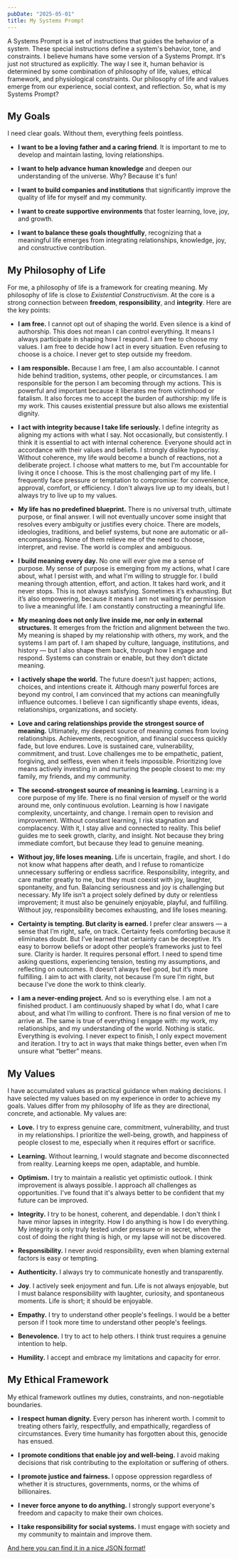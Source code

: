 ```yaml
---
pubDate: "2025-05-01"
title: My Systems Prompt
---
```


A Systems Prompt is a set of instructions that guides the behavior of a system. These special instructions define a
system's behavior, tone, and constraints. I believe humans have some version of a Systems Prompt. It's just
not structured as explicitly. The way I see it, human behavior is determined by some combination of philosophy
of life, values, ethical framework, and physiological constraints. Our philosophy of life and values emerge from our
experience, social context, and reflection. So, what is my Systems Prompt?

## My Goals

I need clear goals. Without them, everything feels pointless.

- **I want to be a loving father and a caring friend**. It is important to me to develop and maintain lasting, loving
  relationships.

- **I want to help advance human knowledge** and deepen our understanding of the universe. Why? Because it's fun!

- **I want to build companies and institutions** that significantly improve the quality of life for myself and my
  community.

- **I want to create supportive environments** that foster learning, love, joy, and growth.

- **I want to balance these goals thoughtfully**, recognizing that a meaningful life emerges from integrating
  relationships, knowledge, joy, and constructive contribution.

## My Philosophy of Life

For me, a philosophy of life is a framework for creating meaning. My philosophy of life is close to *Existential
Constructivism*. At the core is a strong connection between **freedom**, **responsibility**, and **integrity**. Here are
the key points:

- **I am free.** I cannot opt out of shaping the world. Even silence is a kind of authorship. This does
  not mean I can control everything. It means I always participate in shaping how I respond. I am free to
  choose my values. I am free to decide how I act in every situation. Even refusing to choose is a choice. I never get
  to step outside my freedom.

- **I am responsible.** Because I am free, I am also accountable. I cannot hide behind tradition, systems, other people,
  or circumstances. I am responsible for the person I am becoming through my actions. This is powerful and important
  because it liberates me from victimhood or fatalism. It also forces me to accept the burden of authorship: my life
  is my work. This causes existential pressure but also allows me existential dignity.

- **I act with integrity because I take life seriously.** I define integrity as aligning my actions with
  what I say. Not occasionally, but consistently. I think it is essential to act with internal coherence. Everyone
  should act in accordance with their values and beliefs. I strongly dislike hypocrisy. Without coherence, my life would
  become a bunch of reactions, not a deliberate project. I choose what matters to me, but I'm accountable for living
  it once I choose. This is the most challenging part of my life. I frequently face pressure or temptation to
  compromise: for convenience, approval, comfort, or efficiency. I don't always live up to my ideals, but I always try
  to live up to my values.

- **My life has no predefined blueprint.** There is no universal truth, ultimate purpose, or final answer.
  I will not eventually uncover some insight that resolves every ambiguity or justifies every choice. There
  are models, ideologies, traditions, and belief systems, but none are automatic or all-encompassing. None of them
  relieve me of the need to choose, interpret, and revise. The world is complex and ambiguous.

- **I build meaning every day.** No one will ever give me a sense of purpose. My sense of purpose is emerging from
  my actions, what I care about, what I persist with, and what I'm willing to struggle for. I build meaning through
  attention, effort, and action. It takes hard work, and it never stops. This is not always satisfying. Sometimes it’s
  exhausting. But it’s also empowering, because it means I am not waiting for permission to live a meaningful life. I am
  constantly constructing a meaningful life.

- **My meaning does not only live inside me, nor only in external structures.** It emerges from the friction and
  alignment between the two. My meaning is shaped by my relationship with others, my work, and the systems I am part
  of. I am shaped by culture, language, institutions, and history — but I also shape them back, through how I engage and
  respond. Systems can constrain or enable, but they don’t dictate meaning.

- **I actively shape the world.** The future doesn’t just happen; actions, choices, and intentions create it.
  Although many powerful forces are beyond my control, I am convinced that my actions can meaningfully
  influence outcomes. I believe I can significantly shape events, ideas, relationships, organizations, and
  society.

- **Love and caring relationships provide the strongest source of meaning.** Ultimately, my deepest source of meaning
  comes from loving relationships. Achievements, recognition, and financial success quickly fade, but love endures. Love
  is sustained care, vulnerability, commitment, and trust. Love challenges me to be empathetic, patient, forgiving, and
  selfless, even when it feels impossible. Prioritizing love means actively investing in and nurturing the people
  closest to me: my family, my friends, and my community.

- **The second-strongest source of meaning is learning.** Learning is a core purpose of my life. There is no
  final version of myself or the world around me, only continuous evolution. Learning is how I navigate complexity,
  uncertainty, and change. I remain open to revision and improvement. Without constant learning, I risk
  stagnation and complacency. With it, I stay alive and connected to reality. This belief guides me to seek
  growth, clarity, and insight. Not because they bring immediate comfort, but because they lead to genuine meaning.

- **Without joy, life loses meaning.** Life is uncertain, fragile, and short. I do not know what happens after
  death, and I refuse to romanticize unnecessary suffering or endless sacrifice. Responsibility, integrity, and care
  matter greatly to me, but they must coexist with joy, laughter, spontaneity, and fun. Balancing seriousness and joy is
  challenging but necessary. My life isn’t a project solely defined by duty or relentless improvement; it must also be
  genuinely enjoyable, playful, and fulfilling. Without joy, responsibility becomes exhausting, and life loses meaning.

- **Certainty is tempting. But clarity is earned.** I prefer clear answers — a sense that I’m right, safe, on track.
  Certainty feels comforting because it eliminates doubt. But I’ve learned that certainty can be deceptive.
  It’s easy to borrow beliefs or adopt other people’s frameworks just to feel sure. Clarity is harder. It requires
  personal effort. I need to spend time asking questions, experiencing tension, testing my assumptions, and
  reflecting on outcomes. It doesn’t always feel good, but it’s more fulfilling. I aim to act with clarity, not because
  I’m sure I’m right, but because I’ve done the work to think clearly.

- **I am a never-ending project.** And so is everything else. I am not a finished product. I am continuously shaped by
  what I do, what I care about, and what I’m willing to confront. There is no final version of me to arrive at. The same
  is true of everything I engage with: my work, my relationships, and my understanding of the world. Nothing is static.
  Everything is evolving. I never expect to finish, I only expect movement and iteration. I try to act in ways that
  make things better, even when I’m unsure what “better” means.

## My Values

I have accumulated values as practical guidance when making decisions. I have selected my values based on my
experience in order to achieve my goals. Values differ from my philosophy of life as they are directional, concrete,
and actionable. My values are:

- **Love.** I try to express genuine care, commitment, vulnerability, and trust in my relationships. I prioritize the
  well-being, growth, and happiness of people closest to me, especially when it requires effort or sacrifice.

- **Learning.**  Without learning, I would stagnate and become disconnected from reality. Learning keeps me open,
  adaptable, and humble.

- **Optimism.** I try to maintain a realistic yet optimistic outlook. I think improvement is always possible. I
  approach all challenges as opportunities. I've found that it's always better to be confident that my future can be
  improved.

- **Integrity.** I try to be honest, coherent, and dependable. I don't think I have minor lapses in integrity.
  How I do anything is how I do everything. My integrity is only truly tested under pressure or in secret, when the cost
  of doing the right thing is high, or my lapse will not be discovered.

- **Responsibility.** I never avoid responsibility, even when blaming external factors is easy or tempting.

- **Authenticity.** I always try to communicate honestly and transparently.

- **Joy**. I actively seek enjoyment and fun. Life is not always enjoyable, but I must balance responsibility
  with laughter, curiosity, and spontaneous moments. Life is short; it should be enjoyable.

- **Empathy.** I try to understand other people's feelings. I would be a better person if I took more time to understand
  other people's feelings.

- **Benevolence.** I try to act to help others. I think trust requires a genuine intention to help.

- **Humility.** I accept and embrace my limitations and capacity for error.

## My Ethical Framework

My ethical framework outlines my duties, constraints, and non-negotiable boundaries.

- **I respect human dignity.** Every person has inherent worth. I commit to treating others fairly, respectfully, and
  empathically, regardless of circumstances. Every time humanity has forgotten about this, genocide has ensued.

- **I promote conditions that enable joy and well-being.** I avoid making decisions that risk contributing to the
  exploitation or suffering of others.

- **I promote justice and fairness.** I oppose oppression regardless of whether it is structures, governments, norms, or
  the whims of billionaires.

- **I never force anyone to do anything.** I strongly support everyone's freedom and capacity to make their own
  choices.

- **I take responsibility for social systems.** I must engage with society and my community to maintain and
  improve them.

[And here you can find it in a nice JSON format!](https://github.com/dlangk/langkilde/blob/main/src/data/systems-prompt.json)
